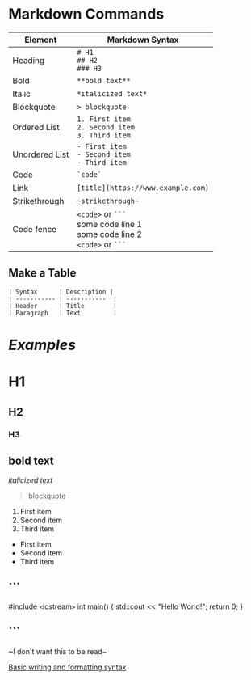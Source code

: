 # **Markdown Commands**

|**Element**    | **Markdown Syntax**		    |
|---------------|-----------------------------------|
| Heading       | `# H1`<br>`## H2`<br>`### H3`	    |
| Bold	        | `**bold text**`		    |
| Italic        | `*italicized text*`		    |
| Blockquote    | `> blockquote`		    |
| Ordered List  | `1. First item`<br>`2. Second item`<br>`3. Third item` |
| Unordered List| `- First item`<br>`- Second item`<br>`- Third item` |
| Code 		| `` `code` ``			    |
| Link 		| `[title](https://www.example.com)`|	         
| Strikethrough	| `~strikethrough~`	   	    |
| Code fence	| `<code>` or `` ``` ``<br>some code line 1<br>some code line 2<br>`<code>` or `` ``` `` |

## Make a Table
```
| Syntax      | Description	|
| ----------- | -----------  |
| Header      | Title        |
| Paragraph   | Text         |
```

# *Examples*
# H1
## H2
### H3
## **bold text**  
*italicized text*  
> blockquote
1. First item
2. Second item
3. Third item

- First item
- Second item
- Third item

## ```
#include `<`iostream`>`
int main() {
    std::cout << "Hello World!";
    return 0;
    }
## ```

~I don't want this to be read~

[Basic writing and formatting syntax](https://docs.github.com/en/get-started/writing-on-github/getting-started-with-writing-and-formatting-on-github/basic-writing-and-formatting-syntax)